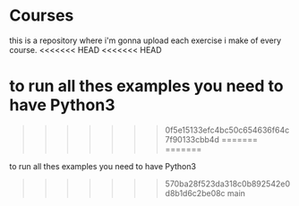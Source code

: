 # Courses
this is a repository where i'm gonna upload each exercise i make of every course.
<<<<<<< HEAD
<<<<<<< HEAD

to run all thes examples you need to have Python3
=======
>>>>>>> 0f5e15133efc4bc50c654636f64c7f90133cbb4d
=======
=======

to run all thes examples you need to have Python3
>>>>>>> 570ba28f523da318c0b892542e0d8b1d6c2be08c
>>>>>>> main
